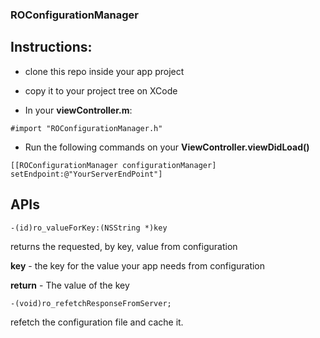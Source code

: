 ### ROConfigurationManager

## Instructions:

- clone this repo inside your app project
- copy it to your project tree on XCode

- In your **viewController.m**:
```
#import "ROConfigurationManager.h"
```
- Run the following commands on your **ViewController.viewDidLoad()**
```
[[ROConfigurationManager configurationManager] setEndpoint:@"YourServerEndPoint"]
``` 
 

## APIs 

```
-(id)ro_valueForKey:(NSString *)key
```

returns the requested, by key, value from configuration

**key** - the key for the value your app needs from configuration

**return** - The value of the key

 ```
 -(void)ro_refetchResponseFromServer;
 ```
refetch the configuration file and cache it.


 
